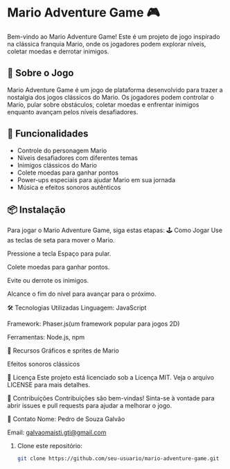 # Mario Adventure Game 🎮

Bem-vindo ao Mario Adventure Game! Este é um projeto de jogo inspirado na clássica franquia Mario, onde os jogadores podem explorar níveis, coletar moedas e derrotar inimigos.

## 📜 Sobre o Jogo

Mario Adventure Game é um jogo de plataforma desenvolvido para trazer a nostalgia dos jogos clássicos do Mario. Os jogadores podem controlar o Mario, pular sobre obstáculos, coletar moedas e enfrentar inimigos enquanto avançam pelos níveis desafiadores.

## 🚀 Funcionalidades

- Controle do personagem Mario
- Níveis desafiadores com diferentes temas
- Inimigos clássicos do Mario
- Colete moedas para ganhar pontos
- Power-ups especiais para ajudar Mario em sua jornada
- Música e efeitos sonoros autênticos

## 📦 Instalação

Para jogar o Mario Adventure Game, siga estas etapas:
🕹️ Como Jogar
Use as teclas de seta para mover o Mario.

Pressione a tecla Espaço para pular.

Colete moedas para ganhar pontos.

Evite ou derrote os inimigos.

Alcance o fim do nível para avançar para o próximo.

🛠️ Tecnologias Utilizadas
Linguagem: JavaScript

Framework: Phaser.js(um framework popular para jogos 2D)

Ferramentas: Node.js, npm

🎨 Recursos
Gráficos e sprites de Mario

Efeitos sonoros clássicos

📄 Licença
Este projeto está licenciado sob a Licença MIT. Veja o arquivo LICENSE para mais detalhes.

🤝 Contribuições
Contribuições são bem-vindas! Sinta-se à vontade para abrir issues e pull requests para ajudar a melhorar o jogo.

📧 Contato
Nome: Pedro de Souza Galvão

Email: galvaomaisti.gti@gmail.com
1. Clone este repositório:
   ```bash
   git clone https://github.com/seu-usuario/mario-adventure-game.git
